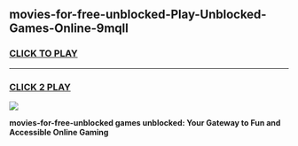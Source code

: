 
## movies-for-free-unblocked-Play-Unblocked-Games-Online-9mqll
<h3>
<a href="https://premium76.site?title=movies-for-free-unblocked&ref=25A">CLICK TO PLAY</a></h3>
<hr>

<h3>
<a href="https://premium76.site?title=movies-for-free-unblocked&ref=25A">CLICK 2 PLAY</a>
  
</h3>

<a href="https://premium76.site?title=movies-for-free-unblocked&ref=25A"><img src="https://clearcache.store/games.png"></a>


**movies-for-free-unblocked games unblocked: Your Gateway to Fun and Accessible Online Gaming**

